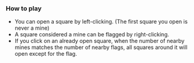 ### How to play 
- You can open a square by left-clicking. (The first square you open is never a mine)
- A square considered a mine can be flagged by right-clicking.
- If you click on an already open square, when the number of nearby mines matches the number of nearby flags, all squares around it will open except for the flag.
